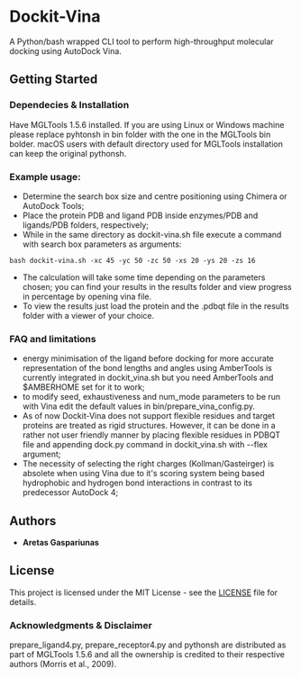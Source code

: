 # Dockit-Vina

A Python/bash wrapped CLI tool to perform high-throughput molecular docking using AutoDock Vina.

## Getting Started

### Dependecies & Installation

Have MGLTools 1.5.6 installed. If you are using Linux or Windows machine please replace pyhtonsh in bin folder with the one in the MGLTools bin bolder. macOS users with default directory used for MGLTools installation can keep the original pythonsh.

### Example usage:

* Determine the search box size and centre positioning using Chimera or AutoDock Tools;
* Place the protein PDB and ligand PDB inside enzymes/PDB and ligands/PDB folders, respectively;
* While in the same directory as dockit-vina.sh file execute a command with search box parameters as arguments:
```
bash dockit-vina.sh -xc 45 -yc 50 -zc 50 -xs 20 -ys 20 -zs 16
```
* The calculation will take some time depending on the parameters chosen; you can find your results in the results folder and view progress in percentage by opening vina file.
* To view the results just load the protein and the .pdbqt file in the results folder with a viewer of your choice.

### FAQ and limitations

* energy minimisation of the ligand before docking for more accurate representation of the bond lengths and angles using AmberTools is currently integrated in dockit_vina.sh but you need AmberTools and $AMBERHOME set for it to work;
* to modify seed, exhaustiveness and num_mode parameters to be run with Vina edit the default values in bin/prepare_vina_config.py.
* As of now Dockit-Vina does not support flexible residues and target proteins are treated as rigid structures. However, it can be done in a rather not user friendly manner by placing flexible residues in PDBQT file and appending dock.py command in dockit_vina.sh with --flex argument;
* The necessity of selecting the right charges (Kollman/Gasteirger) is absolete when using Vina due to it's scoring system being based hydrophobic and hydrogen bond interactions in contrast to its predecessor AutoDock 4;

## Authors
* **Aretas Gaspariunas**

## License
This project is licensed under the MIT License - see the [LICENSE](LICENSE) file for details.

### Acknowledgments & Disclaimer
prepare_ligand4.py, prepare_receptor4.py and pythonsh are distributed as part of MGLTools 1.5.6 and all the ownership is credited to their respective authors (Morris et al., 2009).
